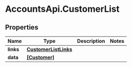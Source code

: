 # AccountsApi.CustomerList

## Properties
Name | Type | Description | Notes
------------ | ------------- | ------------- | -------------
**links** | [**CustomerListLinks**](CustomerListLinks.md) |  | 
**data** | [**[Customer]**](Customer.md) |  | 
